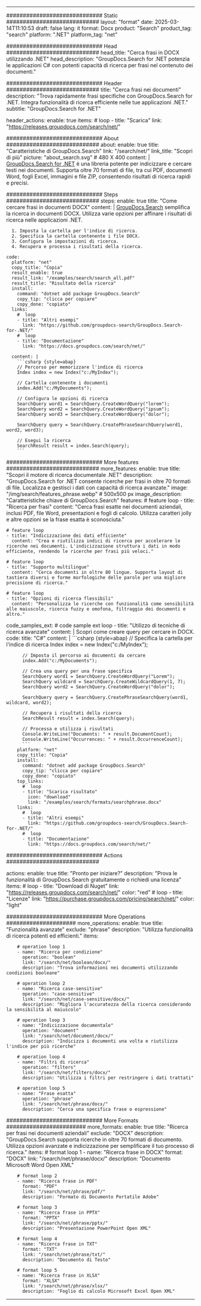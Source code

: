 
---
############################# Static ############################
layout: "format"
date:  2025-03-14T11:10:53
draft: false
lang: it
format: Docx
product: "Search"
product_tag: "search"
platform: ".NET"
platform_tag: "net"

############################# Head ############################
head_title: "Cerca frasi in DOCX utilizzando .NET"
head_description: "GroupDocs.Search for .NET potenzia le applicazioni C# con potenti capacità di ricerca per frasi nel contenuto dei documenti."

############################# Header ############################
title: "Cerca frasi nei documenti" 
description: "Trova rapidamente frasi specifiche con GroupDocs.Search for .NET. Integra funzionalità di ricerca efficiente nelle tue applicazioni .NET."
subtitle: "GroupDocs.Search for .NET" 

header_actions:
  enable: true
  items:
    #  loop
    - title: "Scarica"
      link: "https://releases.groupdocs.com/search/net/"
      
############################# About ############################
about:
    enable: true
    title: "Caratteristiche di GroupDocs.Search"
    link: "/search/net/"
    link_title: "Scopri di più"
    picture: "about_search.svg" # 480 X 400
    content: |
       [GroupDocs.Search for .NET](/search/net/) è una libreria potente per indicizzare e cercare testi nei documenti. Supporta oltre 70 formati di file, tra cui PDF, documenti Word, fogli Excel, immagini e file ZIP, consentendo risultati di ricerca rapidi e precisi.

############################# Steps ############################
steps:
    enable: true
    title: "Come cercare frasi in documenti DOCX"
    content: |
      [GroupDocs.Search](/search/net/) semplifica la ricerca in documenti DOCX. Utilizza varie opzioni per affinare i risultati di ricerca nelle applicazioni .NET.
      
      1. Imposta la cartella per l'indice di ricerca.
      2. Specifica la cartella contenente i file DOCX.
      3. Configura le impostazioni di ricerca.
      4. Recupera e processa i risultati della ricerca.
   
    code:
      platform: "net"
      copy_title: "Copia"
      result_enable: true
      result_link: "/examples/search/search_all.pdf"
      result_title: "Risultato della ricerca"
      install:
        command: "dotnet add package GroupDocs.Search"
        copy_tip: "clicca per copiare"
        copy_done: "copiato"
      links:
        #  loop
        - title: "Altri esempi"
          link: "https://github.com/groupdocs-search/GroupDocs.Search-for-.NET/"
        #  loop
        - title: "Documentazione"
          link: "https://docs.groupdocs.com/search/net/"
          
      content: |
        ```csharp {style=abap}
        // Percorso per memorizzare l'indice di ricerca
        Index index = new Index("c:/MyIndex");

        // Cartella contenente i documenti
        index.Add("c:/MyDocuments");

        // Configura le opzioni di ricerca
        SearchQuery word1 = SearchQuery.CreateWordQuery("lorem");
        SearchQuery word2 = SearchQuery.CreateWordQuery("ipsum");
        SearchQuery word3 = SearchQuery.CreateWordQuery("dolor");

        SearchQuery query = SearchQuery.CreatePhraseSearchQuery(word1, word2, word3);

        // Esegui la ricerca
        SearchResult result = index.Search(query);
        ```            

############################# More features ############################
more_features:
  enable: true
  title: "Scopri il motore di ricerca documentale .NET"
  description: "GroupDocs.Search for .NET consente ricerche per frasi in oltre 70 formati di file. Localizza e gestisci i dati con capacità di ricerca avanzate."
  image: "/img/search/features_phrase.webp" # 500x500 px
  image_description: "Caratteristiche chiave di GroupDocs.Search"
  features:
    # feature loop
    - title: "Ricerca per frasi"
      content: "Cerca frasi esatte nei documenti aziendali, inclusi PDF, file Word, presentazioni e fogli di calcolo. Utilizza caratteri jolly e altre opzioni se la frase esatta è sconosciuta."

    # feature loop
    - title: "Indicizzazione dei dati efficiente"
      content: "Crea e riutilizza indici di ricerca per accelerare le ricerche nei documenti. L'indicizzazione struttura i dati in modo efficiente, rendendo le ricerche per frasi più veloci."

    # feature loop
    - title: "Supporto multilingue"
      content: "Cerca documenti in oltre 80 lingue. Supporta layout di tastiera diversi e forme morfologiche delle parole per una migliore precisione di ricerca."

    # feature loop
    - title: "Opzioni di ricerca flessibili"
      content: "Personalizza le ricerche con funzionalità come sensibilità alle maiuscole, ricerca fuzzy e omofona, filtraggio dei documenti e altro."
      
  code_samples_ext:
    # code sample ext loop
    - title: "Utilizzo di tecniche di ricerca avanzate"
      content: |
        Scopri come creare query per cercare in DOCX.
      code:
        title: "C#"
        content: |
          ```csharp {style=abap}
          // Specifica la cartella per l'indice di ricerca
          Index index = new Index("c:/MyIndex");
              
          // Imposta il percorso ai documenti da cercare
          index.Add("c:/MyDocuments");

          // Crea una query per una frase specifica
          SearchQuery word1 = SearchQuery.CreateWordQuery("Lorem");
          SearchQuery wildcard = SearchQuery.CreateWildcardQuery(1, 7);
          SearchQuery word2 = SearchQuery.CreateWordQuery("dolor");

          SearchQuery query = SearchQuery.CreatePhraseSearchQuery(word1, wildcard, word2);

          // Recupera i risultati della ricerca
          SearchResult result = index.Search(query);
          
          // Processa e utilizza i risultati
          Console.WriteLine("Documents: " + result.DocumentCount);
          Console.WriteLine("Occurrences: " + result.OccurrenceCount);
          ```
        platform: "net"
        copy_title: "Copia"
        install:
          command: "dotnet add package GroupDocs.Search"
          copy_tip: "clicca per copiare"
          copy_done: "copiato"
        top_links:
          #  loop
          - title: "Scarica risultato"
            icon: "download"
            link: "/examples/search/formats/searchphrase.docx"
        links:
          #  loop
          - title: "Altri esempi"
            link: "https://github.com/groupdocs-search/GroupDocs.Search-for-.NET/"
          #  loop
          - title: "Documentazione"
            link: "https://docs.groupdocs.com/search/net/"
            

            


############################# Actions ############################

actions:
  enable: true
  title: "Pronto per iniziare?"
  description: "Prova le funzionalità di GroupDocs.Search gratuitamente o richiedi una licenza"
  items:
    #  loop
    - title: "Download di Nuget"
      link: "https://releases.groupdocs.com/search/net/"
      color: "red"
        #  loop
    - title: "Licenze"
      link: "https://purchase.groupdocs.com/pricing/search/net/"
      color: "light"


############################# More Operations #####################
more_operations:
    enable: true
    title: "Funzionalità avanzate"
    exclude: "phrase"
    description: "Utilizza funzionalità di ricerca potenti ed efficienti."
    items: 
          
        # operation loop 1
        - name: "Ricerca per condizione"
          operation: "boolean"
          link: "/search/net/boolean/docx/"
          description: "Trova informazioni nei documenti utilizzando condizioni booleane"

        # operation loop 2
        - name: "Ricerca case-sensitive"
          operation: "case-sensitive"
          link: "/search/net/case-sensitive/docx/"
          description: "Migliora l'accuratezza della ricerca considerando la sensibilità al maiuscolo"

        # operation loop 3
        - name: "Indicizzazione documentale"
          operation: "document"
          link: "/search/net/document/docx/"
          description: "Indicizza i documenti una volta e riutilizza l'indice per più ricerche"

        # operation loop 4
        - name: "Filtri di ricerca"
          operation: "filters"
          link: "/search/net/filters/docx/"
          description: "Utilizza i filtri per restringere i dati trattati"

        # operation loop 5
        - name: "Frase esatta"
          operation: "phrase"
          link: "/search/net/phrase/docx/"
          description: "Cerca una specifica frase o espressione"
          
        
          
############################# More Formats ########################
more_formats:
    enable: true
    title: "Ricerca per frasi nei documenti aziendali"
    exclude: "DOCX"
    description: "GroupDocs.Search supporta ricerche in oltre 70 formati di documento. Utilizza opzioni avanzate e indicizzazione per semplificare il tuo processo di ricerca."
    items: 
        # format loop 1
        - name: "Ricerca frase in DOCX"
          format: "DOCX"
          link: "/search/net/phrase/docx/"
          description: "Documento Microsoft Word Open XML"
          
        # format loop 2
        - name: "Ricerca frase in PDF"
          format: "PDF"
          link: "/search/net/phrase/pdf/"
          description: "Formato di Documento Portatile Adobe"
          
        # format loop 3
        - name: "Ricerca frase in PPTX"
          format: "PPTX"
          link: "/search/net/phrase/pptx/"
          description: "Presentazione PowerPoint Open XML"

        # format loop 4
        - name: "Ricerca frase in TXT"
          format: "TXT"
          link: "/search/net/phrase/txt/"
          description: "Documento di Testo"
          
        # format loop 5
        - name: "Ricerca frase in XLSX"
          format: "XLSX"
          link: "/search/net/phrase/xlsx/"
          description: "Foglio di calcolo Microsoft Excel Open XML"
  

---